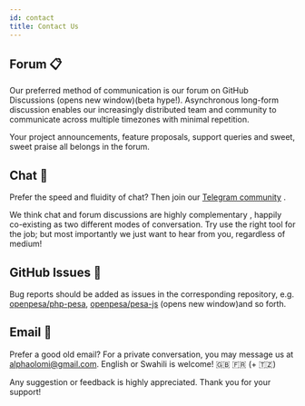 ```yaml
---
id: contact
title: Contact Us
---
```


## Forum 📋

Our preferred method of communication is our forum on GitHub Discussions (opens new window)(beta hype!). Asynchronous long-form discussion enables our increasingly distributed team and community to communicate across multiple timezones with minimal repetition.

Your project announcements, feature proposals, support queries and sweet, sweet praise all belongs in the forum.

## Chat 💬

Prefer the speed and fluidity of chat? Then join our [Telegram community](https://t.me/openpesa) .

We think chat and forum discussions are highly complementary , happily co-existing as two different modes of conversation. Try use the right tool for the job; but most importantly we just want to hear from you, regardless of medium!

## GitHub Issues 🔩

Bug reports should be added as issues in the corresponding repository, e.g. [openpesa/php-pesa](https://github.io/openpesa/php-pesa), [openpesa/pesa-js](https://github.io/openpesa/pesa-js) (opens new window)and so forth.

## Email 💌

Prefer a good old email? For a private conversation, you may message us at alphaolomi@gmail.com. English or Swahili is welcome! 🇬🇧 🇫🇷 (+ 🇹🇿)

Any suggestion or feedback is highly appreciated. Thank you for your support!
